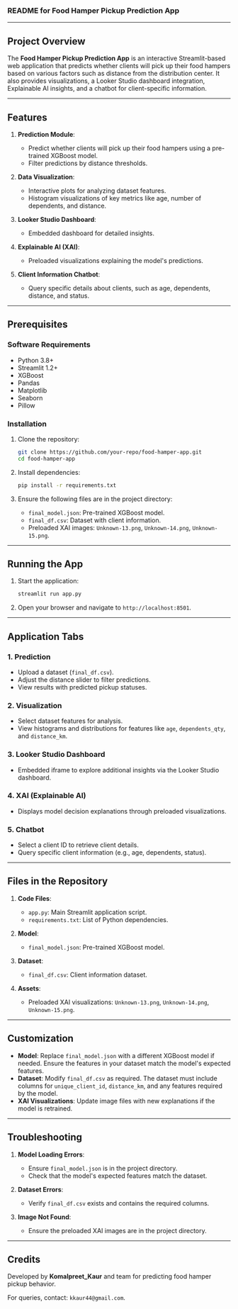 ### README for Food Hamper Pickup Prediction App

---

## Project Overview

The **Food Hamper Pickup Prediction App** is an interactive Streamlit-based web application that predicts whether clients will pick up their food hampers based on various factors such as distance from the distribution center. It also provides visualizations, a Looker Studio dashboard integration, Explainable AI insights, and a chatbot for client-specific information.

---

## Features

1. **Prediction Module**: 
   - Predict whether clients will pick up their food hampers using a pre-trained XGBoost model.
   - Filter predictions by distance thresholds.

2. **Data Visualization**:
   - Interactive plots for analyzing dataset features.
   - Histogram visualizations of key metrics like age, number of dependents, and distance.

3. **Looker Studio Dashboard**:
   - Embedded dashboard for detailed insights.

4. **Explainable AI (XAI)**:
   - Preloaded visualizations explaining the model's predictions.

5. **Client Information Chatbot**:
   - Query specific details about clients, such as age, dependents, distance, and status.

---

## Prerequisites

### Software Requirements
- Python 3.8+
- Streamlit 1.2+
- XGBoost
- Pandas
- Matplotlib
- Seaborn
- Pillow

### Installation
1. Clone the repository:
   ```bash
   git clone https://github.com/your-repo/food-hamper-app.git
   cd food-hamper-app
   ```

2. Install dependencies:
   ```bash
   pip install -r requirements.txt
   ```

3. Ensure the following files are in the project directory:
   - `final_model.json`: Pre-trained XGBoost model.
   - `final_df.csv`: Dataset with client information.
   - Preloaded XAI images: `Unknown-13.png`, `Unknown-14.png`, `Unknown-15.png`.

---

## Running the App

1. Start the application:
   ```bash
   streamlit run app.py
   ```

2. Open your browser and navigate to `http://localhost:8501`.

---

## Application Tabs

### 1. **Prediction**
   - Upload a dataset (`final_df.csv`).
   - Adjust the distance slider to filter predictions.
   - View results with predicted pickup statuses.

### 2. **Visualization**
   - Select dataset features for analysis.
   - View histograms and distributions for features like `age`, `dependents_qty`, and `distance_km`.

### 3. **Looker Studio Dashboard**
   - Embedded iframe to explore additional insights via the Looker Studio dashboard.

### 4. **XAI (Explainable AI)**
   - Displays model decision explanations through preloaded visualizations.

### 5. **Chatbot**
   - Select a client ID to retrieve client details.
   - Query specific client information (e.g., age, dependents, status).

---

## Files in the Repository

1. **Code Files**:
   - `app.py`: Main Streamlit application script.
   - `requirements.txt`: List of Python dependencies.

2. **Model**:
   - `final_model.json`: Pre-trained XGBoost model.

3. **Dataset**:
   - `final_df.csv`: Client information dataset.

4. **Assets**:
   - Preloaded XAI visualizations: `Unknown-13.png`, `Unknown-14.png`, `Unknown-15.png`.

---

## Customization

- **Model**: Replace `final_model.json` with a different XGBoost model if needed. Ensure the features in your dataset match the model's expected features.
- **Dataset**: Modify `final_df.csv` as required. The dataset must include columns for `unique_client_id`, `distance_km`, and any features required by the model.
- **XAI Visualizations**: Update image files with new explanations if the model is retrained.

---

## Troubleshooting

1. **Model Loading Errors**:
   - Ensure `final_model.json` is in the project directory.
   - Check that the model's expected features match the dataset.

2. **Dataset Errors**:
   - Verify `final_df.csv` exists and contains the required columns.

3. **Image Not Found**:
   - Ensure the preloaded XAI images are in the project directory.

---

## Credits

Developed by **Komalpreet_Kaur** and team for predicting food hamper pickup behavior. 

For queries, contact: `kkaur44@gmail.com`.
